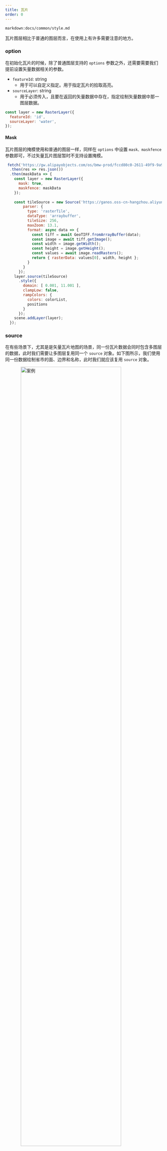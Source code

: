 ```yaml
---
title: 瓦片
order: 0
---
```

`markdown:docs/common/style.md`

瓦片图层相比于普通的图层而言，在使用上有许多需要注意的地方。
### option

在初始化瓦片的时候，除了普通图层支持的 `options` 参数之外，还需要需要我们提前设置矢量数据相关的参数。
- `featureId`: string
  - 用于可以自定义指定。用于指定瓦片的拾取高亮。
- `sourceLayer`: string
  - 用于必须传入，且要在返回的矢量数据中存在，指定绘制矢量数据中那一图层数据。

```javascript
const layer = new RasterLayer({
  featureId: 'id',
  sourceLayer: 'water',
});
```

#### Mask

瓦片图层的掩模使用和普通的图层一样，同样在 `options` 中设置 `mask、maskfence` 参数即可，不过矢量瓦片图层暂时不支持设置掩模。

```js
 fetch('https://gw.alipayobjects.com/os/bmw-prod/fccd80c0-2611-49f9-9a9f-e2a4dd12226f.json')
  .then(res => res.json())
  .then(maskData => {
    const layer = new RasterLayer({
      mask: true,
      maskfence: maskData
    });
    
    const tileSource = new Source('https://ganos.oss-cn-hangzhou.aliyuncs.com/m2/l7/tiff_jx/{z}/{x}/{y}.tiff',{
        parser: {
          type: 'rasterTile',
          dataType: 'arraybuffer',
          tileSize: 256,
          maxZoom: 13.1,
          format: async data => {
            const tiff = await GeoTIFF.fromArrayBuffer(data);
            const image = await tiff.getImage();
            const width = image.getWidth();
            const height = image.getHeight();
            const values = await image.readRasters();
            return { rasterData: values[0], width, height };
          }
        }
      });
    layer.source(tileSource)
      .style({
        domain: [ 0.001, 11.001 ],
        clampLow: false,
        rampColors: {
          colors: colorList,
          positions
        }
      });
    scene.addLayer(layer);
  });
```

### source

在有些场景下，尤其是是矢量瓦片地图的场景，同一份瓦片数据会同时包含多图层的数据，此时我们需要让多图层复用同一个 `source` 对象。如下图所示，我们使用同一份数据绘制省市的面、边界和名称，此时我们就应该复用 `source` 对象。

<img width="80%" style="display: block;margin: 0 auto;" alt="案例" src='https://gw.alipayobjects.com/mdn/rms_816329/afts/img/A*cMFMTqF7WoIAAAAAAAAAAAAAARQnAQ'>

```javascript
  const tileSource = new Source(
    'http://localhost:3000/file.mbtiles/{z}/{x}/{y}.pbf',
    {
      parser: {
        type: 'mvt',
        tileSize: 256,
        zoomOffset: 0,
        maxZoom: 9,
        extent: [-180, -85.051129, 179, 85.051129],
      },
    });
  const option = {
    featureId: 'NAME_CHN',
    sourceLayer: 'city'
  }
  const linelayer = new LineLayer(option)
    .source(tileSource)
    .color('#f00')
    .size(1)
    .style({
      opacity: 0.5,
    });
  this.scene.addLayer(linelayer);

  const polygonlayer = new PolygonLayer(option)
    .source(tileSource)
    .color('citycode', (v: string) => {
        return getRandomColor(v);
      }
    })
    .style({
      opacity: 0.4,
    })
    .select(true);
  this.scene.addLayer(polygonlayer);

  const pointlayer = new PointLayer(option)
    .source(tileSource)
    .shape('NAME_CHN', 'text')
    .color('#f00')
    .size(12)
    .style({
      stroke: '#fff',
      strokeWidth: 2,
    });

  this.scene.addLayer(pointlayer);
```
### event

在使用上，瓦片图层绑定事件的操作和普通图层事件保持一致，但是在事件的返回参数中，瓦片图层对分布的数据进行合并操作，以求获取到当前图层的完整数据。

```javascript
layer.on('click', e => {...})；
```